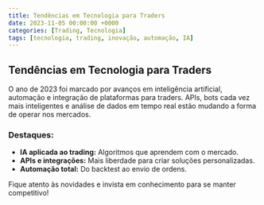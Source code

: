 ```yaml
---
title: Tendências em Tecnologia para Traders
date: 2023-11-05 00:00:00 +0000
categories: [Trading, Tecnologia]
tags: [tecnologia, trading, inovação, automação, IA]
---
```


## Tendências em Tecnologia para Traders

O ano de 2023 foi marcado por avanços em inteligência artificial, automação e integração de plataformas para traders. APIs, bots cada vez mais inteligentes e análise de dados em tempo real estão mudando a forma de operar nos mercados.

### Destaques:
- **IA aplicada ao trading:** Algoritmos que aprendem com o mercado.
- **APIs e integrações:** Mais liberdade para criar soluções personalizadas.
- **Automação total:** Do backtest ao envio de ordens.

Fique atento às novidades e invista em conhecimento para se manter competitivo! 